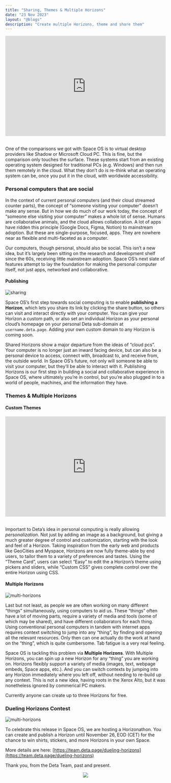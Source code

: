 ```yaml
---
title: "Sharing, Themes & Multiple Horizons"
date: "23 Nov 2023"
layout: "@blogs"
description: "Create multiple Horizons, theme and share them"
---
```




<div style="display: flex; align-items: center; justify-content: center;">
<iframe width="560" height="315" src="https://www.youtube.com/embed/pddwpQeTctE?si=TuX3RC13oUCKf0h8" title="YouTube video player" frameborder="0" allow="accelerometer; autoplay; clipboard-write; encrypted-media; gyroscope; picture-in-picture; web-share" allowfullscreen></iframe>
</div>

<br/>


One of the comparisons we got with Space OS is to virtual desktop providers like Shadow or Microsoft Cloud PC. This is fine, but the comparison only touches the surface. These systems start from an existing operating system designed for traditional PCs (e.g. Windows) and then run them remotely in the cloud. What they don’t do is re-think what an operating system can be, once you put it in the cloud, with worldwide accessibility. 

### Personal computers that are social

In the context of current personal computers (and their cloud streamed counter parts), the concept of “someone visiting your computer” doesn’t make any sense. But in how we do much of our work today, the concept of “someone else visiting your computer” makes a whole lot of sense. Humans are collaborative animals, and the cloud allows collaboration. A lot of apps have ridden this principle (Google Docs, Figma, Notion) to mainstream adoption. But these are single-purpose, focused, apps. They are nowhere near as flexible and multi-faceted as a computer. 

Our computers, though personal, should also be social. This isn’t a new idea, but it’s largely been sitting on the research and development shelf since the 60s, receiving little mainstream adoption. Space OS’s next slate of features attempt to lay the foundation for making the personal computer itself, not just apps, networked and collaborative.

#### Publishing

![sharing](/blog_assets/sharing.webp)

Space OS’s first step towards social computing is to enable **publishing a Horizon**, which lets you share its link by clicking the share button, so others can visit and interact directly with your computer. You can give your Horizon a custom path, or also set an individual Horizon as your personal cloud’s homepage on your personal Deta sub-domain at `username.deta.page`. Adding your own custom domain to any Horizon is coming soon.

Shared Horizons show a major departure from the ideas of “cloud pcs”. Your computer is no longer just an inward facing device, but can also be a personal device to access, connect with, broadcast to, and receive from, the outside world. In Space OS’s future, not only will someone be able to visit your computer, but they’ll be able to interact with it. Publishing Horizons is our first step in building a social and collaborative experience in Space OS, where ultimately you’re in control, but you’re also plugged in to a world of people, machines, and the information they have.

### Themes & Multiple Horizons

#### Custom Themes

<div style="display: flex; align-items: center; justify-content: center;">
<iframe width="560" height="315" src="https://www.youtube.com/embed/8gxQhxq6evg?si=KkxDM-Te6cBcOnG3" title="YouTube video player" frameborder="0" allow="accelerometer; autoplay; clipboard-write; encrypted-media; gyroscope; picture-in-picture; web-share" allowfullscreen></iframe></div>

<br/>

Important to Deta’s idea in personal computing is really allowing *personalization*. Not just by adding an image as a background, but giving a much greater degree of control and customization, starting with the look and feel of a Horizon. Taking inspiration from the early web and products like GeoCities and Myspace, Horizons are now fully theme-able by end users, to tailor them to a variety of preferences and tastes. Using the “Theme Card”, users can select “Easy” to edit the a Horizon’s theme using pickers and sliders, while “Custom CSS” gives complete control over the entire Horizon using CSS.

#### Multiple Horizons

![multi-horizons](/blog_assets/multi-horizons.webp)

Last but not least, as people we are often working on many different “things” simultaneously, using computers to aid us. These “things” often have a lot of moving parts, require a variety of media and tools (some of which may be shared), and have different collaborators for each thing. Using conventional personal computers in tandem with internet apps requires context switching to jump into any “thing”, by finding and opening all the relevant resources. Only then can one actually do the work at hand on the “thing”, which is quite cumbersome. Tab fatigue is a very real feeling.

Space OS is tackling this problem via **Multiple Horizons**. With Multiple Horizons, you can spin up a new Horizon for any “thing” you are working on. Horizons flexibly support a variety of media (images, text, webpage embeds, Space apps, etc.). And you can switch contexts by jumping into any Horizon immediately where you left off, without needing to re-build up any context. This is not a new idea, having roots in the Xerox Alto, but it was nonetheless ignored by commerical PC makers.

Currently anyone can create up to three Horizons for free.

### Dueling Horizons Contest

![multi-horizons](/blog_assets/duel.webp)

To celebrate this release in Space OS, we are hosting a Horizonathon. You can create and publish a Horizon until November 26, EOD (CET) for the chance to win shirts, stickers, and more Horizons in your own Space.

More details are here:  [https://team.deta.page/dueling-horizons](https://team.deta.page/dueling-horizons)

Thank you, from the Deta Team, past and present.

<div style="display: flex; justify-content: center;">
<image style="max-width: 60%;" src="/blog_assets/space-os-signatures.svg">
</div>